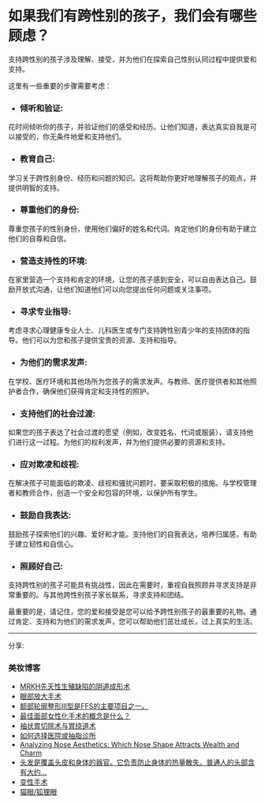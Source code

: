 # 如果我们有跨性别的孩子，我们会有哪些顾虑？

支持跨性别的孩子涉及理解、接受，并为他们在探索自己性别认同过程中提供爱和支持。

这里有一些重要的步骤需要考虑：

-   ### 倾听和验证:
    

花时间倾听你的孩子，并验证他们的感受和经历。让他们知道，表达真实自我是可以接受的，你无条件地爱和支持他们。

-   ### 教育自己:
    

学习关于跨性别身份、经历和问题的知识。这将帮助你更好地理解孩子的观点，并提供明智的支持。

-   ### 尊重他们的身份:
    

尊重您孩子的性别身份，使用他们偏好的姓名和代词。肯定他们的身份有助于建立他们的自尊和自信。

-   ### 营造支持性的环境:
    

在家里营造一个支持和肯定的环境，让您的孩子感到安全，可以自由表达自己。鼓励开放式沟通，让他们知道他们可以向您提出任何问题或关注事项。

-   ### 寻求专业指导:
    

考虑寻求心理健康专业人士、儿科医生或专门支持跨性别青少年的支持团体的指导。他们可以为您和孩子提供宝贵的资源、支持和指导。

-   ### 为他们的需求发声:
    

在学校、医疗环境和其他场所为您孩子的需求发声。与教师、医疗提供者和其他照护者合作，确保他们获得肯定和支持性的照护。

-   ### 支持他们的社会过渡:
    

如果您的孩子表达了社会过渡的愿望（例如，改变姓名、代词或服装），请支持他们进行这一过程。为他们的权利发声，并为他们提供必要的资源和支持。

-   ### 应对欺凌和歧视:
    

在解决孩子可能面临的欺凌、歧视和骚扰问题时，要采取积极的措施。与学校管理者和教师合作，创造一个安全和包容的环境，以保护所有学生。

-   ### 鼓励自我表达:
    

鼓励孩子探索他们的兴趣、爱好和才能。支持他们的自我表达，培养归属感，有助于建立韧性和自信心。

-   ### 照顾好自己:
    

支持跨性别的孩子可能具有挑战性，因此在需要时，重视自我照顾并寻求支持是非常重要的。与其他跨性别孩子家长联系，寻求支持和团结。

最重要的是，请记住，您的爱和接受是您可以给予跨性别孩子的最重要的礼物。通过肯定、支持和为他们的需求发声，您可以帮助他们茁壮成长，过上真实的生活。

---

分享:

### 美妆博客

-   [MRKH先天性生殖缺陷的阴道成形术](https://www.kamolhospital.com/blog/483/vaginoplasty-for-mrkh-congenital-birth-defect)
-   [眼部放大手术](https://www.kamolhospital.com/blog/551/eye-enlargement-surgery)
-   [额部轮廓整形III型是FFS的主要项目之一。](https://www.kamolhospital.com/blog/567/forehead-contouring-type-iii-is-one-of-main-point-ffs)
-   [最佳面部女性化手术的概念是什么？](https://www.kamolhospital.com/blog/663/what-is-the-concept-of-best-facial-feminization-surgery)
-   [袖状胃切除术与胃绕道术](https://www.kamolhospital.com/blog/467/sleeve-gastrectomy-vs-gastric-bypass)
-   [如何选择医院或抽脂诊所](https://www.kamolhospital.com/blog/322/how-to-choose-a-hospital-or-liposuction-clinic)
-   [Analyzing Nose Aesthetics: Which Nose Shape Attracts Wealth and Charm](https://www.kamolhospital.com/blog/1865/analyzing-nose-aesthetics-which-nose-shape-attracts-wealth-and-charm)
-   [头发是覆盖头皮和身体的器官。它负责防止身体的热量散失。普通人的头部含有大约...](https://www.kamolhospital.com/blog/330/hair-is-an-organ-that-covers-the-scalp-and-body-it-is-responsible-for-preventing-heat-loss-from-the-body-the-average-human-head-contains-about)
-   [变性手术](https://www.kamolhospital.com/blog/660/sex-change-operation)
-   [猫眼/狐狸眼](https://www.kamolhospital.com/blog/550/cat-eyes-foxy-eyes)
<!-- tcd_original_link https://www.kamolhospital.com/zh/blog/1502/what-are-our-concerns-if-we-have-transgender-children -->
